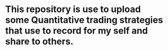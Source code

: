 # This repository is use to upload some Quantitative trading strategies that use to record for my self and share to others.
